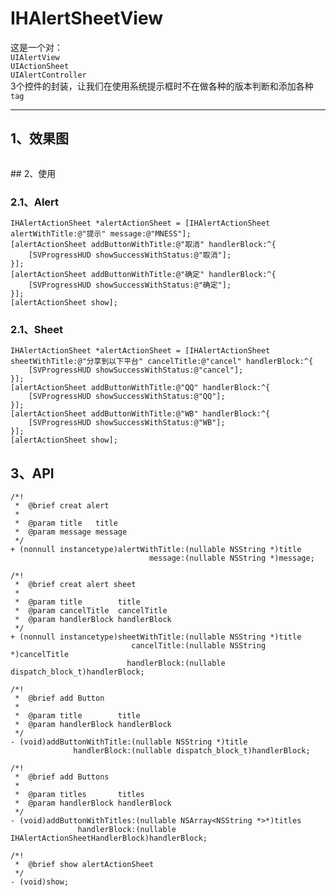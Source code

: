 # IHAlertSheetView

这是一个对：  
 `UIAlertView`   
 `UIActionSheet`  
 `UIAlertController`  
 3个控件的封装，让我们在使用系统提示框时不在做各种的版本判断和添加各种`tag`
 
 ---
 
## 1、效果图
<p><img src="http://images2015.cnblogs.com/blog/724434/201610/724434-20161008160125442-1675795494.gif" alt="" /></p> 
## 2、使用
 
### 2.1、Alert
    IHAlertActionSheet *alertActionSheet = [IHAlertActionSheet alertWithTitle:@"提示" message:@"MNESS"];
    [alertActionSheet addButtonWithTitle:@"取消" handlerBlock:^{
        [SVProgressHUD showSuccessWithStatus:@"取消"];
    }];
    [alertActionSheet addButtonWithTitle:@"确定" handlerBlock:^{
        [SVProgressHUD showSuccessWithStatus:@"确定"];
    }];
    [alertActionSheet show];
### 2.1、Sheet
    IHAlertActionSheet *alertActionSheet = [IHAlertActionSheet sheetWithTitle:@"分享到以下平台" cancelTitle:@"cancel" handlerBlock:^{
        [SVProgressHUD showSuccessWithStatus:@"cancel"];
    }];
    [alertActionSheet addButtonWithTitle:@"QQ" handlerBlock:^{
        [SVProgressHUD showSuccessWithStatus:@"QQ"];
    }];
    [alertActionSheet addButtonWithTitle:@"WB" handlerBlock:^{
        [SVProgressHUD showSuccessWithStatus:@"WB"];
    }];
    [alertActionSheet show]; 
## 3、API

```
/*!
 *  @brief creat alert
 *
 *  @param title   title
 *  @param message message
 */
+ (nonnull instancetype)alertWithTitle:(nullable NSString *)title
                               message:(nullable NSString *)message;

/*!
 *  @brief creat alert sheet
 *
 *  @param title        title
 *  @param cancelTitle  cancelTitle
 *  @param handlerBlock handlerBlock
 */
+ (nonnull instancetype)sheetWithTitle:(nullable NSString *)title
                           cancelTitle:(nullable NSString *)cancelTitle
                          handlerBlock:(nullable dispatch_block_t)handlerBlock;

/*!
 *  @brief add Button
 *
 *  @param title        title
 *  @param handlerBlock handlerBlock
 */
- (void)addButtonWithTitle:(nullable NSString *)title
              handlerBlock:(nullable dispatch_block_t)handlerBlock;

/*!
 *  @brief add Buttons
 *
 *  @param titles       titles
 *  @param handlerBlock handlerBlock
 */
- (void)addButtonWithTitles:(nullable NSArray<NSString *>*)titles
               handlerBlock:(nullable IHAlertActionSheetHandlerBlock)handlerBlock;

/*!
 *  @brief show alertActionSheet
 */
- (void)show;
```